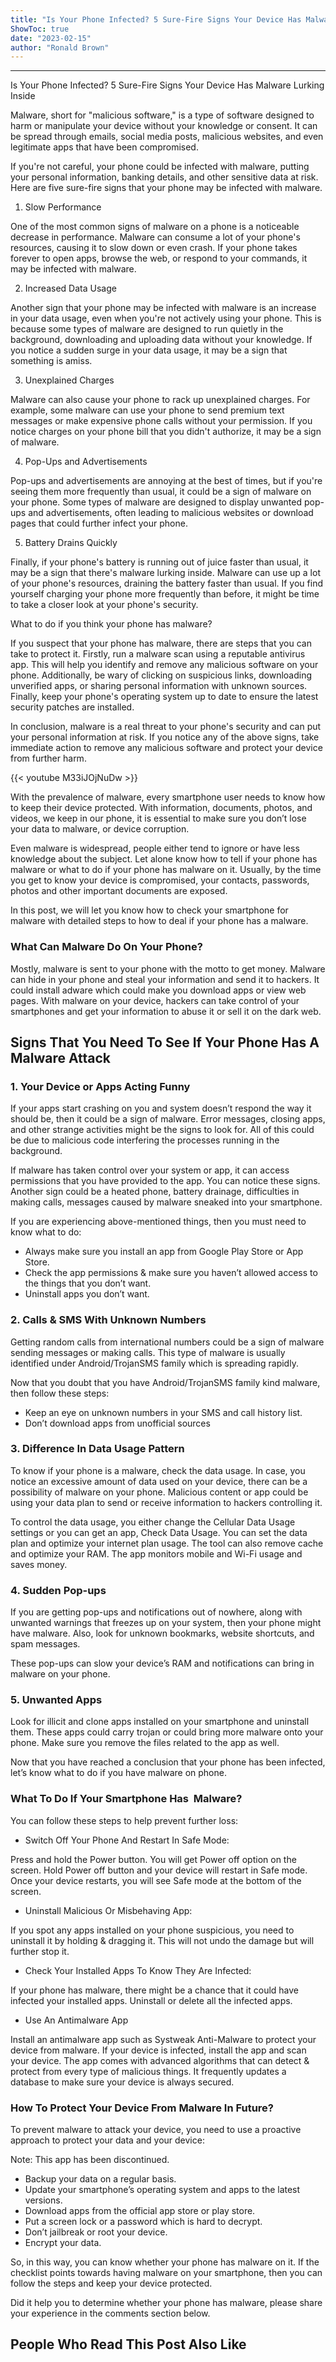 ```yaml
---
title: "Is Your Phone Infected? 5 Sure-Fire Signs Your Device Has Malware Lurking Inside"
ShowToc: true 
date: "2023-02-15"
author: "Ronald Brown"
---
```

*****
Is Your Phone Infected? 5 Sure-Fire Signs Your Device Has Malware Lurking Inside

Malware, short for "malicious software," is a type of software designed to harm or manipulate your device without your knowledge or consent. It can be spread through emails, social media posts, malicious websites, and even legitimate apps that have been compromised.

If you're not careful, your phone could be infected with malware, putting your personal information, banking details, and other sensitive data at risk. Here are five sure-fire signs that your phone may be infected with malware.

1. Slow Performance

One of the most common signs of malware on a phone is a noticeable decrease in performance. Malware can consume a lot of your phone's resources, causing it to slow down or even crash. If your phone takes forever to open apps, browse the web, or respond to your commands, it may be infected with malware.

2. Increased Data Usage

Another sign that your phone may be infected with malware is an increase in your data usage, even when you're not actively using your phone. This is because some types of malware are designed to run quietly in the background, downloading and uploading data without your knowledge. If you notice a sudden surge in your data usage, it may be a sign that something is amiss.

3. Unexplained Charges

Malware can also cause your phone to rack up unexplained charges. For example, some malware can use your phone to send premium text messages or make expensive phone calls without your permission. If you notice charges on your phone bill that you didn't authorize, it may be a sign of malware.

4. Pop-Ups and Advertisements

Pop-ups and advertisements are annoying at the best of times, but if you're seeing them more frequently than usual, it could be a sign of malware on your phone. Some types of malware are designed to display unwanted pop-ups and advertisements, often leading to malicious websites or download pages that could further infect your phone.

5. Battery Drains Quickly

Finally, if your phone's battery is running out of juice faster than usual, it may be a sign that there's malware lurking inside. Malware can use up a lot of your phone's resources, draining the battery faster than usual. If you find yourself charging your phone more frequently than before, it might be time to take a closer look at your phone's security.

What to do if you think your phone has malware?

If you suspect that your phone has malware, there are steps that you can take to protect it. Firstly, run a malware scan using a reputable antivirus app. This will help you identify and remove any malicious software on your phone. Additionally, be wary of clicking on suspicious links, downloading unverified apps, or sharing personal information with unknown sources. Finally, keep your phone's operating system up to date to ensure the latest security patches are installed.

In conclusion, malware is a real threat to your phone's security and can put your personal information at risk. If you notice any of the above signs, take immediate action to remove any malicious software and protect your device from further harm.

{{< youtube M33iJOjNuDw >}} 



With the prevalence of malware, every smartphone user needs to know how to keep their device protected. With information, documents, photos, and videos, we keep in our phone, it is essential to make sure you don’t lose your data to malware, or device corruption.
 
Even malware is widespread, people either tend to ignore or have less knowledge about the subject. Let alone know how to tell if your phone has malware or what to do if your phone has malware on it. Usually, by the time you get to know your device is compromised, your contacts, passwords, photos and other important documents are exposed.
 
In this post, we will let you know how to check your smartphone for malware with detailed steps to how to deal if your phone has a malware.
 
### What Can Malware Do On Your Phone?
 
Mostly, malware is sent to your phone with the motto to get money. Malware can hide in your phone and steal your information and send it to hackers. It could install adware which could make you download apps or view web pages. With malware on your device, hackers can take control of your smartphones and get your information to abuse it or sell it on the dark web.
 
## Signs That You Need To See If Your Phone Has A Malware Attack
 
### 1. Your Device or Apps Acting Funny
 
If your apps start crashing on you and system doesn’t respond the way it should be, then it could be a sign of malware. Error messages, closing apps, and other strange activities might be the signs to look for. All of this could be due to malicious code interfering the processes running in the background.
 
If malware has taken control over your system or app, it can access permissions that you have provided to the app. You can notice these signs. Another sign could be a heated phone, battery drainage, difficulties in making calls, messages caused by malware sneaked into your smartphone.
 
If you are experiencing above-mentioned things, then you must need to know what to do:
 
- Always make sure you install an app from Google Play Store or App Store.
 - Check the app permissions & make sure you haven’t allowed access to the things that you don’t want.
 - Uninstall apps you don’t want.

 
### 2. Calls & SMS With Unknown Numbers
 
Getting random calls from international numbers could be a sign of malware sending messages or making calls. This type of malware is usually identified under Android/TrojanSMS family which is spreading rapidly.
 
Now that you doubt that you have Android/TrojanSMS family kind malware, then follow these steps:
 
- Keep an eye on unknown numbers in your SMS and call history list.
 - Don’t download apps from unofficial sources

 
### 3. Difference In Data Usage Pattern
 
To know if your phone is a malware, check the data usage. In case, you notice an excessive amount of data used on your device, there can be a possibility of malware on your phone. Malicious content or app could be using your data plan to send or receive information to hackers controlling it.

 
To control the data usage, you either change the Cellular Data Usage settings or you can get an app, Check Data Usage. You can set the data plan and optimize your internet plan usage. The tool can also remove cache and optimize your RAM. The app monitors mobile and Wi-Fi usage and saves money.
 
### 4. Sudden Pop-ups
 
If you are getting pop-ups and notifications out of nowhere, along with unwanted warnings that freezes up on your system, then your phone might have malware. Also, look for unknown bookmarks, website shortcuts, and spam messages.
 
These pop-ups can slow your device’s RAM and notifications can bring in malware on your phone.
 
### 5. Unwanted Apps
 
Look for illicit and clone apps installed on your smartphone and uninstall them. These apps could carry trojan or could bring more malware onto your phone. Make sure you remove the files related to the app as well.
 
Now that you have reached a conclusion that your phone has been infected, let’s know what to do if you have malware on phone.
 
### What To Do If Your Smartphone Has  Malware?
 
You can follow these steps to help prevent further loss:
 
- Switch Off Your Phone And Restart In Safe Mode:

 
Press and hold the Power button. You will get Power off option on the screen. Hold Power off button and your device will restart in Safe mode. Once your device restarts, you will see Safe mode at the bottom of the screen.
 
- Uninstall Malicious Or Misbehaving App:

 
If you spot any apps installed on your phone suspicious, you need to uninstall it by holding & dragging it. This will not undo the damage but will further stop it.
 
- Check Your Installed Apps To Know They Are Infected:

 
If your phone has malware, there might be a chance that it could have infected your installed apps. Uninstall or delete all the infected apps.
 
- Use An Antimalware App

 
Install an antimalware app such as Systweak Anti-Malware to protect your device from malware. If your device is infected, install the app and scan your device. The app comes with advanced algorithms that can detect & protect from every type of malicious things. It frequently updates a database to make sure your device is always secured.
 
### How To Protect Your Device From Malware In Future?
 
To prevent malware to attack your device, you need to use a proactive approach to protect your data and your device:
 
Note: This app has been discontinued.
 
- Backup your data on a regular basis.
 - Update your smartphone’s operating system and apps to the latest versions.
 - Download apps from the official app store or play store.
 - Put a screen lock or a password which is hard to decrypt.
 - Don’t jailbreak or root your device.
 - Encrypt your data.

 
So, in this way, you can know whether your phone has malware on it. If the checklist points towards having malware on your smartphone, then you can follow the steps and keep your device protected.
 
Did it help you to determine whether your phone has malware, please share your experience in the comments section below.
 
##  People Who Read This Post Also Like 




